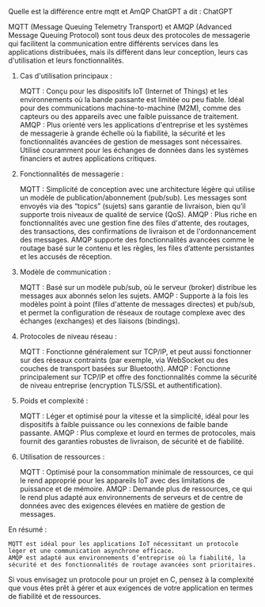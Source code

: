 Quelle est la différence entre mqtt et AmQP
ChatGPT a dit :
ChatGPT

MQTT (Message Queuing Telemetry Transport) et AMQP (Advanced Message Queuing Protocol) sont tous deux des protocoles de messagerie qui facilitent la communication entre différents services dans les applications distribuées, mais ils diffèrent dans leur conception, leurs cas d'utilisation et leurs fonctionnalités.
1. Cas d'utilisation principaux :

    MQTT : Conçu pour les dispositifs IoT (Internet of Things) et les environnements où la bande passante est limitée ou peu fiable. Idéal pour des communications machine-to-machine (M2M), comme des capteurs ou des appareils avec une faible puissance de traitement.
    AMQP : Plus orienté vers les applications d'entreprise et les systèmes de messagerie à grande échelle où la fiabilité, la sécurité et les fonctionnalités avancées de gestion de messages sont nécessaires. Utilisé couramment pour les échanges de données dans les systèmes financiers et autres applications critiques.

2. Fonctionnalités de messagerie :

    MQTT : Simplicité de conception avec une architecture légère qui utilise un modèle de publication/abonnement (pub/sub). Les messages sont envoyés via des “topics” (sujets) sans garantie de livraison, bien qu’il supporte trois niveaux de qualité de service (QoS).
    AMQP : Plus riche en fonctionnalités avec une gestion fine des files d'attente, des routages, des transactions, des confirmations de livraison et de l'ordonnancement des messages. AMQP supporte des fonctionnalités avancées comme le routage basé sur le contenu et les règles, les files d’attente persistantes et les accusés de réception.

3. Modèle de communication :

    MQTT : Basé sur un modèle pub/sub, où le serveur (broker) distribue les messages aux abonnés selon les sujets.
    AMQP : Supporte à la fois les modèles point à point (files d'attente de messages directes) et pub/sub, et permet la configuration de réseaux de routage complexe avec des échanges (exchanges) et des liaisons (bindings).

4. Protocoles de niveau réseau :

    MQTT : Fonctionne généralement sur TCP/IP, et peut aussi fonctionner sur des réseaux contraints (par exemple, via WebSocket ou des couches de transport basées sur Bluetooth).
    AMQP : Fonctionne principalement sur TCP/IP et offre des fonctionnalités comme la sécurité de niveau entreprise (encryption TLS/SSL et authentification).

5. Poids et complexité :

    MQTT : Léger et optimisé pour la vitesse et la simplicité, idéal pour les dispositifs à faible puissance ou les connexions de faible bande passante.
    AMQP : Plus complexe et lourd en termes de protocoles, mais fournit des garanties robustes de livraison, de sécurité et de fiabilité.

6. Utilisation de ressources :

    MQTT : Optimisé pour la consommation minimale de ressources, ce qui le rend approprié pour les appareils IoT avec des limitations de puissance et de mémoire.
    AMQP : Demande plus de ressources, ce qui le rend plus adapté aux environnements de serveurs et de centre de données avec des exigences élevées en matière de gestion de messages.

En résumé :

    MQTT est idéal pour les applications IoT nécessitant un protocole léger et une communication asynchrone efficace.
    AMQP est adapté aux environnements d’entreprise où la fiabilité, la sécurité et des fonctionnalités de routage avancées sont prioritaires.

Si vous envisagez un protocole pour un projet en C, pensez à la complexité que vous êtes prêt à gérer et aux exigences de votre application en termes de fiabilité et de ressources.
